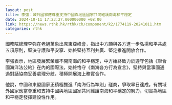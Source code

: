 ```yaml
---
layout: post
title: 李強：域外國家應尊重支持中國與地區國家共同維護南海和平穩定
date: 2024-10-11 17:23:27.000000000 +08:00
link: https://news.rthk.hk/rthk/ch/component/k2/1774119-20241011.htm
categories: rthk
---
```


國務院總理李強在老撾萬象出席東亞峰會，指出中方願與各方進一步弘揚和平共處五項原則，堅決守護和平安寧、始終堅持互利共贏、堅定推進開放合作。

李強表示，地區發展繁榮離不開南海的和平穩定，中方始終致力於遵守包括《聯合國海洋法公約》在內的國際法，始終恪守《南海各方行為宣言》，堅持與當事國通過對話協商妥善處理分歧，積極開展海上務實合作。

他說，中國和東盟國家正積極推進「南海行為準則」磋商，爭取早日達成。有關域外國家應當尊重和支持中國與地區國家共同維護南海和平穩定的努力，切實為地區和平穩定發揮建設性作用。
